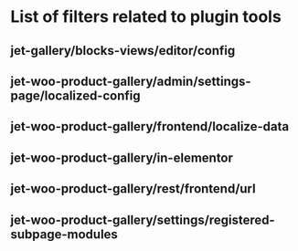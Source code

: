 # List of filters related to plugin tools

## jet-gallery/blocks-views/editor/config

## jet-woo-product-gallery/admin/settings-page/localized-config

## jet-woo-product-gallery/frontend/localize-data

## jet-woo-product-gallery/in-elementor

## jet-woo-product-gallery/rest/frontend/url

## jet-woo-product-gallery/settings/registered-subpage-modules
